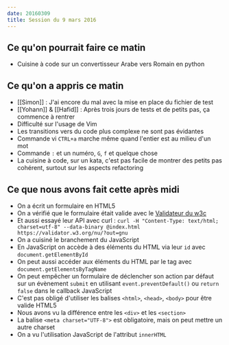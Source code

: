 ```yaml
---
date: 20160309
title: Session du 9 mars 2016
---
```


## Ce qu'on pourrait faire ce matin

* Cuisine à code sur un convertisseur Arabe vers Romain en python

## Ce qu'on a appris ce matin

* [[Simon]] : J'ai encore du mal avec la mise en place du fichier de test
* [[Yohann]] & [[Hafid]] : Après trois jours de tests et de petits pas, ça commence à rentrer
* Difficulté sur l'usage de Vim
* Les transitions vers du code plus complexe ne sont pas évidantes
* Commande vi `CTRL+a` marche même quand l'entier est au milieu d'un mot
* Commande `:` et un numéro, `G`, `f` et quelque chose
* La cuisine à code, sur un kata, c'est pas facile de montrer des petits pas cohérent, surtout sur les aspects refactoring


## Ce que nous avons fait cette après midi

* On a écrit un formulaire en HTML5
* On a vérifié que le formulaire était valide avec le [Validateur du w3c](http://validator.w3.org)
* Et aussi essayé leur API avec curl : `curl -H "Content-Type: text/html; charset=utf-8" --data-binary @index.html https://validator.w3.org/nu/?out=gnu`
* On a cuisiné le branchement du JavaScript
* En JavaScript on accède à des éléments du HTML via leur `id` avec `document.getElementById`
* On peut aussi accéder aux éléments du HTML par le tag avec `document.getElementsByTagName`
* On peut empêcher un formulaire de déclencher son action par défaut sur un évènement `submit` en utilisant `event.preventDefault()` ou `return false` dans le callback JavaScript
* C'est pas obligé d'utiliser les balises `<html>`, `<head>`, `<body>` pour être valide HTML5
* Nous avons vu la différence entre les `<div>` et les `<section>`
* La balise `<meta charset="UTF-8">` est obligatoire, mais on peut mettre un autre charset
* On a vu l'utilisation JavaScript de l'attribut `innerHTML`

